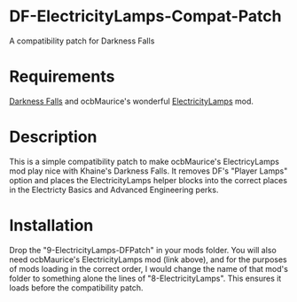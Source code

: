 # DF-ElectricityLamps-Compat-Patch
A compatibility patch for Darkness Falls

# Requirements
[Darkness Falls](https://dev.azure.com/KhaineUK/_git/DarknessFallsA20) and ocbMaurice's wonderful [ElectricityLamps](https://github.com/OCB7D2D/ElectricityLamps) mod.

# Description
This is a simple compatibility patch to make ocbMaurice's ElectricyLamps mod play nice with Khaine's Darkness Falls.  It removes DF's "Player Lamps" option and places the ElectricityLamps helper blocks into the correct places in the Electricty Basics and Advanced Engineering perks.

# Installation
Drop the "9-ElectricityLamps-DFPatch" in your mods folder.  You will also need ocbMaurice's ElectricityLamps mod (link above), and for the purposes of mods loading in the correct order, I would change the name of that mod's folder to something alone the lines of "8-ElectricityLamps".  This ensures it loads before the compatibility patch.
